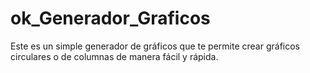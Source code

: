 # ok_Generador_Graficos
Este es un simple generador de gráficos que te permite crear gráficos circulares o de columnas de manera fácil y rápida.
